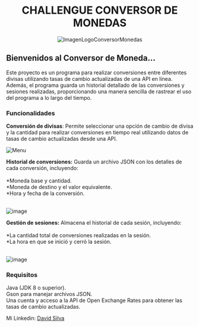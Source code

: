 <h1 align="center"> CHALLENGUE CONVERSOR DE MONEDAS </h1>

<p align="center">
  <img src="https://github.com/user-attachments/assets/d695032d-c2f0-48f2-b5a9-618fea4b015d" alt="ImagenLogoConversorMonedas">
</p>

<h2>Bienvenidos al Conversor de Moneda...</h2>

Este proyecto es un programa para realizar conversiones entre diferentes divisas utilizando tasas de cambio actualizadas de una API en línea. Además, el programa guarda un historial detallado de las conversiones y sesiones realizadas, proporcionando una manera sencilla de rastrear el uso del programa a lo largo del tiempo.

<h3>Funcionalidades</h3>

<strong>Conversión de divisas</strong>: Permite seleccionar una opción de cambio de divisa y la cantidad para realizar conversiones en tiempo real utilizando datos de tasas de cambio actualizadas desde una API.

![Menu](https://github.com/user-attachments/assets/e72080d0-1b38-4fc0-b31d-2b8b2bd1df2b)

<strong>Historial de conversiones:</strong> Guarda un archivo JSON con los detalles de cada conversión, incluyendo:<br><br>
*Moneda base y cantidad.<br>
*Moneda de destino y el valor equivalente.<br>
*Hora y fecha de la conversión.<br><br>

![image](https://github.com/user-attachments/assets/ca44c252-1ffe-46ee-b08a-012c4aea42a5)

<strong>Gestión de sesiones:</strong> Almacena el historial de cada sesión, incluyendo:<br><br>
*La cantidad total de conversiones realizadas en la sesión.<br>
*La hora en que se inició y cerró la sesión.<br><br>

![image](https://github.com/user-attachments/assets/d8c156eb-3b55-4688-9166-148980604446)

<h3>Requisitos</h3>
Java (JDK 8 o superior).<br>
Gson para manejar archivos JSON.<br>
Una cuenta y acceso a la API de Open Exchange Rates para obtener las tasas de cambio actualizadas.

Mi Linkedin: <a href="https://www.linkedin.com/in/david-silva-nunez/" target="_blank" rel="noopener noreferrer">David Silva</a>
